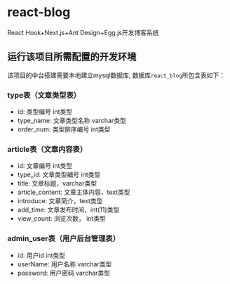 # react-blog
React Hook+Next.js+Ant Design+Egg.js开发博客系统

## 运行该项目所需配置的开发环境

该项目的中台搭建需要本地建立mysql数据库, 数据库`react_blog`所包含表如下：

### type表（文章类型表）

- id: 类型编号 int类型
- type_name: 文章类型名称 varchar类型
- order_num: 类型排序编号 int类型

### article表（文章内容表）

- id: 文章编号 int类型
- type_id: 文章类型编号 int类型
- title: 文章标题，varchar类型
- article_content: 文章主体内容，text类型
- introduce: 文章简介，text类型
- add_time: 文章发布时间，int(11)类型
- view_count: 浏览次数， int类型

### admin_user表（用户后台管理表）

- id: 用户id int类型
- userName: 用户名称 varchar类型
- password: 用户密码 varchar类型


